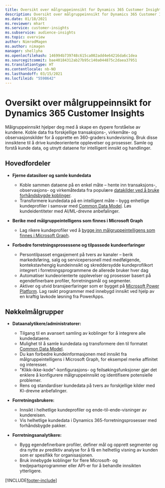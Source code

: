 ```yaml
---
title: Oversikt over målgruppeinnsikt for Dynamics 365 Customer Insights
description: Oversikt over målgruppeinnsikt for Dynamics 365 Customer Insights.
ms.date: 01/18/2021
ms.reviewer: mhart
ms.service: customer-insights
ms.subservice: audience-insights
ms.topic: overview
author: NimrodMagen
ms.author: nimagen
manager: shellyha
ms.openlocfilehash: 146994b739748c615ca002add4e64216da6c1dea
ms.sourcegitcommit: bae40184312ab27b95c140a044875c2daea37951
ms.translationtype: HT
ms.contentlocale: nb-NO
ms.lasthandoff: 03/15/2021
ms.locfileid: "5598642"
---
```

# <a name="audience-insights-for-dynamics-365-customer-insights-overview"></a>Oversikt over målgruppeinnsikt for Dynamics 365 Customer Insights

Målgruppeinnsikt hjelper deg med å skape en dypere forståelse av kundene. Koble data fra forskjellige transaksjons-, virkemåte- og observasjonskilder for å opprette en 360-graders kundevisning. Bruk disse innsiktene til å drive kundeorienterte opplevelser og prosesser. Samle og forstå kunde data, og utnytt dataene for intelligent innsikt og handlinger.

## <a name="main-benefits"></a>Hovedfordeler 

- **Fjerne datasiloer og samle kundedata**

  - Koble sammen dataene på en enkel måte – hente inn transaksjons-, observasjons- og virkemåtedata fra populære [datakilder ved å bruke forhåndsbygde koblinger](data-sources.md).
  - Transformere kundedata på en intelligent måte – bygg enhetlige kundeprofiler i samsvar med [Common Data Model](/common-data-model/). Løs kundeidentiteter med AI/ML-drevne anbefalinger.

- **Berike med målgruppeintelligens som finnes i Microsoft Graph**

  - Lag rikere kundeprofiler ved å [bygge inn målgruppeintelligens som finnes i Microsoft Graph](enrichment-microsoft-graph.md).  

- **Forbedre forretningsprosessene og tilpassede kundeerfaringer**

  - Persontilpasset engasjement på tvers av kanaler – berik markedsføring, salg og servicepersonell med medfølgende, kontekstavhengig kundeinnsikt og skreddersydde kundeprofilkort integrert i forretningsprogrammene de allerede bruker hver dag
  - Automatiser kundeorienterte opplevelser og prosesser basert på egendefinerbare profiler, forretningsmål og segmenter.
  - Aktiver og utvid bransjeerfaringer som er bygget på [Microsoft Power Platform](https://powerplatform.microsoft.com/). Lag raskt programmer med innebygd innsikt ved hjelp av en kraftig lavkode løsning fra PowerApps.  

## <a name="key-audiences"></a>Nøkkelmålgrupper

- **Dataanalytikere/administratorer:**

  - Tilgang til en avansert samling av koblinger for å integrere alle kundedataene.
  - Mulighet til å samle kundedata og transformere den til formatet [Common Data Model](/common-data-model/).
  - Du kan forbedre kundeinformasjonen med innsikt fra målgruppeintelligens i Microsoft Graph, for eksempel merke affinitet og interesser.
  - "Klikk-ikke-kode"-konfigurasjons- og feilsøkingsfunksjoner gjør det enklere å konfigurere målgruppeinnsikt og identifisere potensielle problemer.
  - Rens og standardiser kundedata på tvers av forskjellige kilder med KI-drevne anbefalinger.  

- **Forretningsbrukere:**

  - Innsikt i helhetlige kundeprofiler og ende-til-ende-visninger av kundereisen.
  - Vis helhetlige kundedata i Dynamics 365-forretningsprosesser med forhåndsbygde pakker.

- **Forretningsanalytikere:**

  - Bygg egendefinerbare profiler, definer mål og opprett segmenter og dra nytte av prediktiv analyse for å få en helhetlig visning av kunden som er spesifikk for organisasjonen.  
  - Bruk innebygde koblinger for flere Microsoft- og tredjepartsprogrammer eller API-er for å behandle innsikten ytterligere.


[!INCLUDE[footer-include](../includes/footer-banner.md)]
